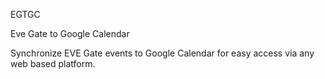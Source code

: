 EGTGC

Eve Gate to Google Calendar

Synchronize EVE Gate events to Google Calendar for easy access via any web based platform.
